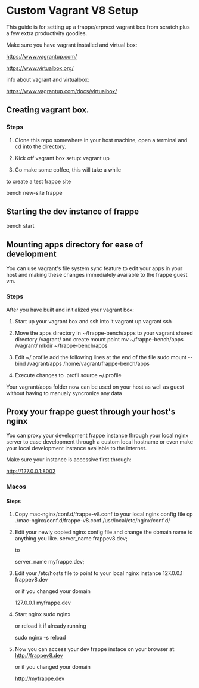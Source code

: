 # Custom Vagrant V8 Setup

This guide is for setting up a frappe/erpnext vagrant box from scratch plus a few extra productivity goodies.

Make sure you have vagrant installed and virtual box:

https://www.vagrantup.com/

https://www.virtualbox.org/

info about vagrant and virtualbox:

https://www.vagrantup.com/docs/virtualbox/

## Creating vagrant box.

### Steps

1) Clone this repo somewhere in your host machine, open a terminal and cd into the directory.

2) Kick off vagrant box setup:
   vagrant up

3) Go make some coffee, this will take a while

to create a test frappe site

bench new-site frappe

## Starting the dev instance of frappe

bench start

## Mounting apps directory for ease of development

You can use vagrant's file system sync feature to edit your apps in your host and making these changes immediately available to the frappe guest vm.

### Steps

After you have built and initialized your vagrant box:

1) Start up your vagrant box and ssh into it
   vagrant up
   vagrant ssh

2) Move the apps directory in ~/frappe-bench/apps to your vagrant shared directory /vagrant/ and create mount point
   mv ~/frappe-bench/apps /vagrant/
   mkdir ~/frappe-bench/apps

3) Edit ~/.profile add the following lines at the end of the file
   sudo mount --bind /vagrant/apps /home/vagrant/frappe-bench/apps

4) Execute changes to .profil
   source ~/.profile

Your vagrant/apps folder now can be used on your host as well as guest without having to manualy syncronize any data

## Proxy your frappe guest through your host's nginx

You can proxy your development frappe instance through your local nginx server to ease development through a custom local hostname or even make your local development instance available to the internet.

Make sure your instance is accessive first through:

http://127.0.0.1:8002

### Macos

#### Steps

1) Copy mac-nginx/conf.d/frappe-v8.conf to your local nginx config file
   cp ./mac-nginx/conf.d/frappe-v8.conf /usr/local/etc/nginx/conf.d/

2) Edit your newly copied nginx config file and change the domain name to anything you like.
   server_name frappev8.dev;

   to

   server_name myfrappe.dev;

3) Edit your /etc/hosts file to point to your local nginx instance
   127.0.0.1  frappev8.dev

   or if you changed your domain

   127.0.0.1  myfrappe.dev

4) Start nginx
   sudo nginx

   or reload it if already running

   sudo nginx -s reload

5) Now you can access your dev frappe instace on your browser at:
   http://frappev8.dev

   or if you changed your domain


   http://myfrappe.dev


